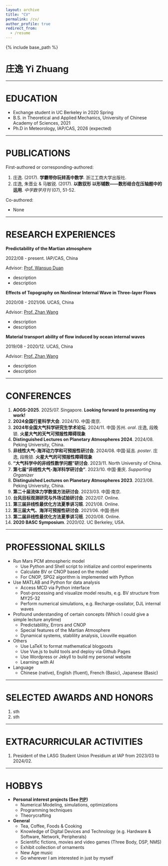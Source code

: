 ```yaml
---
layout: archive
title: "CV"
permalink: /cv/
author_profile: true
redirect_from:
  - /resume
---
```


{% include base_path %}

# 庄逸 Yi Zhuang

***

EDUCATION
======
* Exchange student in UC Berkeley in 2020 Spring
* B.S. in Theoretical and Applied Mechanics, University of Chinese Academy of Sciences, 2021
* Ph.D in Meteorology, IAP/CAS, 2026 (expected)

***

PUBLICATIONS
======
First-authored or corresponding-authored:
1. 庄逸. (2017). **学霸带你玩转高中数学**. 浙江工商大学出版社.
1. 庄逸, 朱晋业 &  马敏锐. (2017). **以数驭形 以形辅数——数形结合在压轴题中的运用**. *中学数学月刊* (07), 51-52.

Co-authored:
* None

***

RESEARCH EXPERIENCES
======
**Predictability of the Martian atmosphere**

2022/08 - present. IAP/CAS, China

Advisor: [Prof. Wansuo Duan](http://duanws.lasg.ac.cn/)

* description
* description

**Effects of Topography on Nonlinear Internal Wave in Three-layer Flows**

2020/08 - 2021/06. UCAS, China

Advisor: [Prof. Zhan Wang](https://imech.cas.cn/people/zgj/default_94777.html?id=731)

* description
* description

**Material transport ability of flow induced by ocean internal waves**

2019/08 - 2020/12. UCAS, China

Advisor: [Prof. Zhan Wang](https://imech.cas.cn/people/zgj/default_94777.html?id=731)

* description
* description

***

CONFERENCES
======
1. **AOGS-2025**. 2025/07. Singapore. **Looking forward to presenting my work!**
1. **2024全国行星科学大会**. 2024/10. 中国·南京.
1. **2024年全国大气科学研究生学术论坛**. 2024/11. 中国·苏州. *oral*. 庄逸, 段晚锁. **火星大气的天气可预报性障碍现象**
1. **Distinguished Lectures on Planetary Atmospheres 2024**. 2024/08. Peking University, China.
1. **非线性大气-海洋动力学和可预报性研讨会**. 2024/08. 中国·延吉. *poster*. 庄逸, 段晚锁. **火星大气的可预报性障碍现象**
1. **“大气科学中的非线性数学问题”研讨会**. 2023/11. North University of China.
1. **第七届“非线性大气-海洋科学研讨会”**. 2023/10. 中国·重庆. *Supporting Organizer*
1. **Distinguished Lectures on Planetary Atmospheres 2023**. 2023/08. Peking University, China.
1. **第二十届流体力学数值方法研讨会**. 2023/03. 中国·南京.
1. **台风目标观测研究与外场试验研讨会**. 2022/07. Online.
1. **第三届非线性最优化方法夏季讲习班**. 2021/08. Online.
1. **第三届大气、海洋可预报性研讨会**. 2021/06. 中国·扬州
1. **第二届非线性最优化方法夏季讲习班**. 2020/08. Online.
1. **2020 BASC Symposium**. 2020/02. UC Berkeley, USA.

***

PROFESSIONAL SKILLS
======
* Run Mars PCM atmospheric model
  * Use Python and Shell script to initialize and control experiments
  * Calculate BV or CNOP based on the model
  * For CNOP, SPG2 algorithm is implemented with Python
* Use MATLAB and Python for data analysis
  * Access MCD via Python interface
  * Post-processing and visualize model results, e.g. BV structure from MY25-32
  * Perform numerical simulations, e.g. Recharge-ossilator, DJL internal waves
* Profound understanding of certain concepts (Which I could give a simple lecture anytime)
  * Predictablility, Errors and CNOP
  * Special features of the Martian Atmosphere
  * Dynamical systems, stablility analysis, Liouville equation
* Others 
  * Use LaTeX to format mathematical blogposts
  * Use Vue.js to build tools and deploy via Github Pages
  * Use Wordpress or Jekyll to build my personal website
  * Learning with AI
* Language
  * Chinese (native), English (fluent), French (Basic), Japanese (Basic)

***

SELECTED AWARDS AND HONORS
======
1. sth
1. sth

***

EXTRACURRICULAR ACTIVITIES
======
1. President of the LASG Student Union Presidium at IAP from 2023/03 to 2024/02.

***

HOBBYS
======
* **Personal interest projects (See [PIP](/pip/))**
  * Numerical Modeling, simulations, optimizations
  * Programming techniques
  * Theorycrafting
* **General**
  * Tea, Coffee, Foods & Cooking
  * Knowledge of Digital Devices and Technology (e.g. Hardware & Software, Network, Peripherals)
  * Scientific fictions, movies and video games (Three Body, DSP, NMS)
  * Exhibit collection of ornaments
  * New Age music
  * Go wherever I am interested in just by myself
